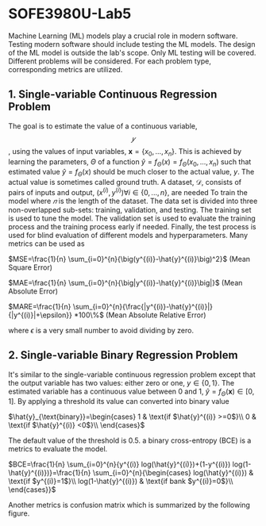 # SOFE3980U-Lab5

Machine Learning (ML) models play a crucial role in modern software. Testing modern software should include testing the ML models. The design of the ML model is outside the lab's scope. Only ML testing will be covered. Different problems will be considered. For each problem type, corresponding metrics are utilized.

## 1. Single-variable Continuous Regression Problem

The goal is to estimate the value of a continuous variable, $$𝑦$$, using the values of input variables, $`\mathbf{x}=\{x_{0},...,x_{n}\}`$. This is achieved by learning the parameters, $\Theta$ of a function $\hat{y}=f_{\Theta}(x)=f_{\Theta}(x_{0},...,x_{n})$ such that estimated value $\hat{y}=f_{\Theta}(x)$ should be much closer to the actual value, $y$. The actual value is sometimes called ground truth. A dataset, $`\mathcal{D}`$, consists of pairs of inputs and output, $`(x^{(i)},y^{(i)}) \forall i \in \{ 0,...,n \}`$, are needed To train the model where $𝑛$ is the length of the dataset. The data set is divided into three non-overlapped sub-sets: training, validation, and testing. The training set is used to tune the model. The validation set is used to evaluate the training process and the training process early if needed. Finally, the test process is used for blind evaluation of different models and hyperparameters. Many metrics can be used as

$MSE=\frac{1}{n} \sum_{i=0}^{n}{\big(y^{(i)}-\hat{y}^{(i)}\big)^2}$      (Mean Square Error)

$`MAE=\frac{1}{n} \sum_{i=0}^{n}{\big|y^{(i)}-\hat{y}^{(i)}\big|}`$      (Mean Absolute Error)

$`MARE=\frac{1}{n} \sum_{i=0}^{n}{\frac{|y^{(i)}-\hat{y}^{(i)}|}{|y^{(i)}|+\epsilon}} *100\%`$      (Mean Absolute Relative Error)

where $\epsilon$ is a very small number to avoid dividing by zero.

## 2. Single-variable Binary Regression Problem
It's similar to the single-variable continuous regression problem except that the output variable has two values: either zero or one,  $`y \in \{0,1\}`$. The estimated variable has a continuous value between 0 and 1, $`\hat{y}=f_{\Theta}(\mathbf{x}) \in [0,1]`$. By applying a threshold its value can converted into binary value 

$`\hat{y}_{\text{binary}}=\begin{cases}
      1 & \text{if $\hat{y}^{(i)} >=0$}\\
      0 & \text{if $\hat{y}^{(i)} <0$}\\
    \end{cases}`$
    
The default value of the threshold is 0.5. a binary cross-entropy (BCE) is a metrics to evaluate the model.

$`BCE=\frac{1}{n} \sum_{i=0}^{n}{y^{(i)} log(\hat{y}^{(i)})+(1-y^{(i)}) log(1-\hat{y}^{(i)})}=\frac{1}{n} \sum_{i=0}^{n}{\begin{cases}
      log(\hat{y}^{(i)}) & \text{if $y^{(i)}=1$}\\
      log(1-\hat{y}^{(i)}) & \text{if bank $y^{(i)}=0$}\\
    \end{cases}}`$

Another metrics is confusion matrix which is summarized by the following figure.
